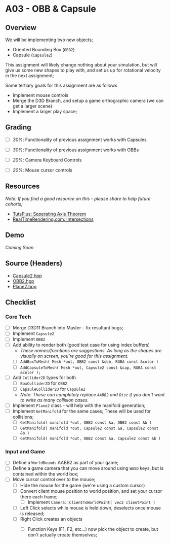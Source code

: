 A03 - OBB & Capsule
======

## Overview
We will be implementing two new objects;

- Oriented Bounding Box (`OBB2`)
- Capsule (`Capsule2`)

This assignment will likely change nothing about your simulation, but will give us some new shapes to play with, and set us up for rotational 
velocity in the next assignment; 

Some tertiary goals for this assignment are as follows
- Implement mouse controls
- Merge the D3D Branch, and setup a game orthographic camera (we can get a larger scene)
- Implement a larger play space; 


## Grading 
- [ ] *30%*:  Functionality of previous assignment works with Capsules
- [ ] *30%*:  Functionality of previous assignment works with OBBs
- [ ] *20%*:  Camera Keyboard Controls
- [ ] *20%*:  Mouse cursor controls


## Resources
*Note: If you find a good resource on this - please share to help future cohorts;*

- [TutsPlus: Seperating Axis Theorem](https://gamedevelopment.tutsplus.com/tutorials/collision-detection-using-the-separating-axis-theorem--gamedev-169)
- [RealTimeRendering.com: Intersections](http://www.realtimerendering.com/intersections.html)


## Demo
*Coming Soon*


## Source (Headers)
- [Capsule2.hpp](./src/Capsule2.hpp)
- [OBB2.hpp](./src/OBB2.hpp)
- [Plane2.hpp](./src/Plane2.hpp)


## Checklist

### Core Tech
- [ ] Merge D3D11 Branch into Master - fix resultant bugs; 
- [ ] Implement `Capsule2`
- [ ] Implement `OBB2`
- [ ] Add ability to render both (good test case for using index buffers)
    - *These names/fucntions are suggestions.  As long as the shapes are visually on screen, you're good for this assignment.*
    - [ ] `AddBoxToMesh( Mesh *out, OBB2 const &obb, RGBA const &color )`
    - [ ] `AddCapsuleToMesh( Mesh *out, Capsule2 const &cap, RGBA const &color );` 
- [ ] Add `Collider2D` types for both
    - [ ] `BoxCollider2D` for `OBB2`
    - [ ] `CapsuleCollider2D` for `Capsule2`
    - *Note: These can completely replace `AABB2` and `Disc` if you don't want to write as many collision cases.*
- [ ] Implement `Plane2` class - will help with the manifold generation; 
- [ ] Implement `GetManifold` for the same cases;  These will be used for collisions; 
    - [ ] `GetManifold( manifold *out, OBB2 const &a, OBB2 const &b )`
    - [ ] `GetManifold( manifold *out, Capsule2 const &a, Capsule2 const &b )`
    - [ ] `GetManifold( manifold *out, OBB2 const &a, Capsule2 const &b )`

### Input and Game
- [ ] Define a `WorldBounds` AABB2 as part of your game;
- [ ] Define a game camera that you can move around using `WASD` keys, but is contained within the world box; 
- [ ] Move cursor control over to the mouse; 
    - [ ] Hide the mouse for the game (we're using a custom cursor)
    - [ ] Convert client mouse position to world position, and set your cursor there each frame; 
        - [ ] Implement `Camera::ClientToWorldPoint( vec2 clientPoint )`
    - [ ] Left Click selects while mouse is held down, deselects once mouse is released; 
    - [ ] Right Click creates an objects
        - [ ] Function Keys (F1, F2, etc...) now pick the object to create, but don't actually create themselves; 


